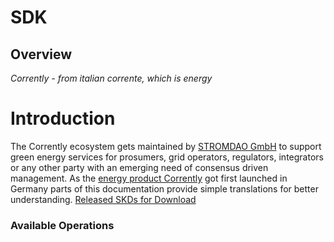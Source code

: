 # SDK

## Overview

*Corrently - from italian corrente, which is energy*
# Introduction
The Corrently ecosystem gets maintained by [STROMDAO GmbH](https://www.stromdao.de/) to support green energy services for prosumers, grid operators, regulators, integrators or any other party with an emerging need of consensus driven management.
As the [energy product Corrently](https://www.corrently.de/) got first launched in Germany parts of this documentation provide simple translations for better understanding.
[Released SKDs for Download](https://github.com/energychain/corrently-api/releases)


### Available Operations


